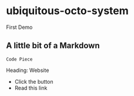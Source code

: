 # ubiquitous-octo-system
First Demo

## A little bit of a Markdown
`Code Piece`

Heading: Website
- Click the button
- Read this link
